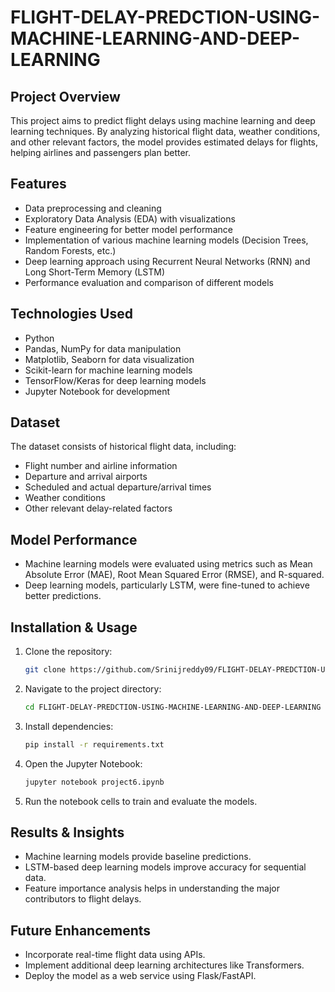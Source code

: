# FLIGHT-DELAY-PREDCTION-USING-MACHINE-LEARNING-AND-DEEP-LEARNING

## Project Overview
This project aims to predict flight delays using machine learning and deep learning techniques. By analyzing historical flight data, weather conditions, and other relevant factors, the model provides estimated delays for flights, helping airlines and passengers plan better.

## Features
- Data preprocessing and cleaning
- Exploratory Data Analysis (EDA) with visualizations
- Feature engineering for better model performance
- Implementation of various machine learning models (Decision Trees, Random Forests, etc.)
- Deep learning approach using Recurrent Neural Networks (RNN) and Long Short-Term Memory (LSTM)
- Performance evaluation and comparison of different models

## Technologies Used
- Python
- Pandas, NumPy for data manipulation
- Matplotlib, Seaborn for data visualization
- Scikit-learn for machine learning models
- TensorFlow/Keras for deep learning models
- Jupyter Notebook for development

## Dataset
The dataset consists of historical flight data, including:
- Flight number and airline information
- Departure and arrival airports
- Scheduled and actual departure/arrival times
- Weather conditions
- Other relevant delay-related factors

## Model Performance
- Machine learning models were evaluated using metrics such as Mean Absolute Error (MAE), Root Mean Squared Error (RMSE), and R-squared.
- Deep learning models, particularly LSTM, were fine-tuned to achieve better predictions.

## Installation & Usage
1. Clone the repository:
   ```bash
   git clone https://github.com/Srinijreddy09/FLIGHT-DELAY-PREDCTION-USING-MACHINE-LEARNING-AND-DEEP-LEARNING.git
   ```
2. Navigate to the project directory:
   ```bash
   cd FLIGHT-DELAY-PREDCTION-USING-MACHINE-LEARNING-AND-DEEP-LEARNING
   ```
3. Install dependencies:
   ```bash
   pip install -r requirements.txt
   ```
4. Open the Jupyter Notebook:
   ```bash
   jupyter notebook project6.ipynb
   ```
5. Run the notebook cells to train and evaluate the models.

## Results & Insights
- Machine learning models provide baseline predictions.
- LSTM-based deep learning models improve accuracy for sequential data.
- Feature importance analysis helps in understanding the major contributors to flight delays.

## Future Enhancements
- Incorporate real-time flight data using APIs.
- Implement additional deep learning architectures like Transformers.
- Deploy the model as a web service using Flask/FastAPI.


